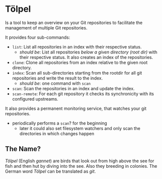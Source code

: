 # Tölpel

Is a tool to keep an overview on your Git repositories to facilitate the management of multiple Git repositories.

It provides four sub-commands:
- `list`: List all repositories in an index with their respective status.
  - *should be*: List all repositories *below a given directory (root dir)* with their respective status. It also creates an index of the repositories.
- `clone`: Clone all repositories from an index relative to the given root directory.
- `index`: Scan all sub-directories starting from the rootdir for all git repositories and write the result to the index.
  - *should be*: one command with `scan`
- `scan`: Scan the repositories in an index and update the index.
- `scan-remote`: For each git repository it checks its synchronicity with its configured upstreams.

It also provides a permanent monitoring service, that watches your git repositories.

- periodically performs a `scan`? for the beginning
  - later it could also set filesystem watchers and only scan the directories in which changes happen

## The Name?

*Tölpel* (English *gannet*) are birds that look out from high above the see for fish and then hut by diving into the see. Also they breeding in colonies. The German word *Tölpel* can be translated as *git*.
